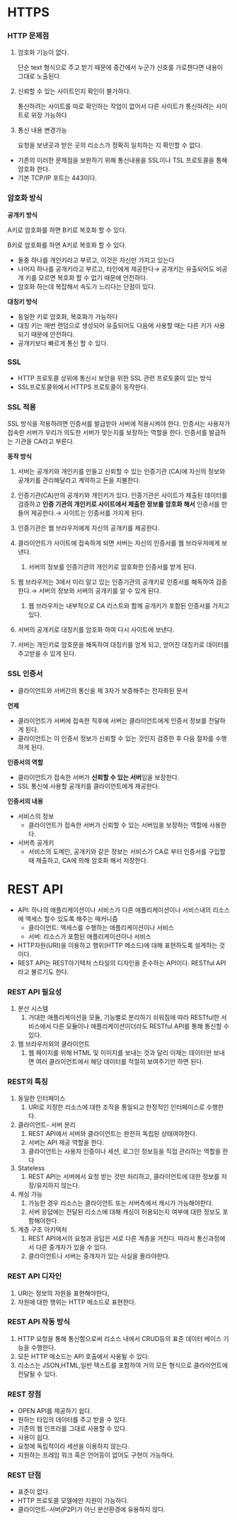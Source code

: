 # HTTPS

### **HTTP 문제점**

1. 암호화 기능이 없다.
    
    단순 text 형식으로 주고 받기 때문에 중간에서 누군가 신호를 가로챈다면 내용이 그대로 노출된다.
    
2. 신뢰할 수 있는 사이트인지 확인이 불가하다.
    
    통신하려는 사이트를 따로 확인하는 작업이 없어서 다른 사이트가 통신하려는 사이트로 위장 가능하다
    
3. 통신 내용 변경가능
    
     요청을 보낸곳과 받은 곳의 리소스가 정확히 일치하는 지 확인할 수 없다.
    
- 기존의 이러한 문제점을 보완하기 위해 통신내용을 SSL이나 TSL 프로토콜을 통해  암호화 한다.
- 기본 TCP/IP 포트는 443이다.

### 암호화 방식

**공개키 방식**

A키로 암호화를 하면 B키로 복호화 할 수 있다.

B키로 암호화를 하면 A키로 복호화 할 수 있다.

- 둘중 하나를 개인키라고 부르고, 이것은 자신만 가지고 있는다
- 나머지 하나를 공개키라고 부르고, 타인에게 제공한다→ 공개키는 유출되어도 비공개 키를 모르면 복호화 할 수 없기 때문에 안전하다.
- 암호화 하는데 복잡해서 속도가 느리다는 단점이 있다.

**대칭키 방식**

- 동일한 키로 암호화, 복호화가 가능하다
- 대칭 키는 매번 랜덤으로 생성되어 유출되어도 다음에 사용할 때는 다른 키가 사용되기 때문에 안전하다.
- 공개키보다 빠르게 통신 할 수 있다.

### SSL

- HTTP 프로토콜 상위에 통신시 보안을 위한 SSL 관련 프로토콜이 있는 방식
- SSL프로토콜위에서 HTTPS 프로토콜이 동작한다.



### SSL 적용

SSL 방식을 적용하려면 인증서를 발급받아 서버에 적용시켜야 한다. 인증서는 사용자가 접속한 서버가 우리가 의도한 서버가 맞는지를 보장하는 역할을 한다. 인증서를 발급하는 기관을 CA라고 부른다.

**동작 방식**



1. 서버는 공개키와 개인키를 만들고 신뢰할 수 있는 인증기관 (CA)에 자신의 정보와 공개키를 관리해달라고 계약하고 돈을 지불한다.
2. 인증기관(CA)만의 공개키와 개인키가 있다. 인증기관은 사이트가 제출된 데이터를 검증하고 **인증 기관의 개인키로 사이트에서 제출한 정보를 암호화 해서** 인증서를 만들어 제공한다.→ 사이트는 인증서를 가지게 된다.
3. 인증기관은 웹 브라우저에게 자신의 공개키를 제공한다. 



4. 클라이언트가 사이트에 접속하게 되면 서버는 자신의 인증서를 웹 브라우저에게 보낸다. 
    1. 서버의 정보를 인증기관의 개인키로 암호화한 인증서를 받게 된다.
5. 웹 브라우저는 3에서 미리 알고 있는 인증기관의 공개키로 인증서를 해독하여 검증한다.→ 서버의 정보와 서버의 공개키를 알 수 있게 된다.
    1. 웹 브라우저는 내부적으로 CA 리스트와 함께 공개키가 포함된 인증서를 가지고 있다.
6. 서버의 공개키로 대칭키를 암호화 하여 다시 사이트에 보낸다.
7. 서버는 개인키로 암호문을 해독하여 대칭키를 얻게 되고, 얻어진 대칭키로 데이터를 주고받을 수 있게 된다.



### SSL 인증서

- 클라이언트와 서버간의 통신을 제 3자가 보증해주는 전자화된 문서

**언제**

- 클라이언트가 서버에 접속한 직후에 서버는 클라이언트에게 인증서 정보를 전달하게 된다.
- 클라이언트는 이 인증서 정보가 신뢰할 수 있는 것인지 검증한 후 다음 절차를 수행하게 된다.

**인증서의 역할**

- 클라이언트가 접속한 서버가 **신뢰할 수 있는 서버**임을 보장한다.
- SSL 통신에 사용할 공개키를 클라이언트에게 제공한다.

**인증서의 내용**

- 서비스의 정보
    - 클라이언트가 접속한 서버가 신뢰할 수 있는 서버임을 보장하는 역할에 사용한다.
- 서버측 공개키
    - 서비스의 도메인, 공개키와 같은 정보는 서비스가 CA로 부터 인증서를 구입할 때 제출하고, CA에 의해 암호화 해서 저장한다.

# REST API

- API: 하나의 애플리케이션이나 서비스가 다른 애플리케이션이나 서비스내의 리소스에 액세스 할수 있도록 해주는 매커니즘
    - 클라이언트: 액세스를 수행하는 애플리케이션이나 서비스
    - 서버: 리소스가 포함된 애플리케이션이나 서비스
- HTTP자원(URI)을 이용하고 행위(HTTP 메소드)에 대해 표현하도록 설계하는 것이다.
- REST API는 REST아기텍처 스타일의 디자인을 준수하는 API이다. RESTful API라고 불르기도 한다.

### REST API 필요성

1. 분산 시스템
    1. 거대한 애플리케이션을 모듈, 기능별로 분리하기 쉬워짐에 따라 RESTful한 서비스에서 다른 모듈이나 애플리케이션이더라도 RESTful API를 통해 통신할 수 있다.
2. 웹 브라우저외의 클라이언트
    1. 웹 페이지를 위해 HTML 및 이미지를 보내는 것과 달리 이제는 데이터만 보내면 여러 클라이언트에서 해당 데이터를 적절히 보여주기만 하면 된다.

### REST의 특징

1. 동일한 인터페이스
    1. URI로 지정한 리소스에 대한 조작을 통일되고 한정적인 인터페이스로 수행한다.
2. 클라이언트- 서버 분리
    1. REST API에서 서버와 클라이언트는 완전히 독립된 상태여야한다.
    2. 서버는 API 제공 역할을 한다.
    3. 클라이언트는 사용자 인증이나 세션, 로그인 정보등을 직접 관리하는 역할을 한다
3. Stateless
    1. REST API는 서버에서 요청 받는 것만 처리하고, 클라이언트에 대한 정보를  저장/유지하지 않는다.
4. 캐싱 가능
    1. 가능한 경우 리소스는 클라이언트 또는 서버측에서 캐시가 가능해야한다. 
    2. 서버 응답에는 전달된 리소스에 대해 캐싱이 허용되는지 여부에 대한 정보도 포함해야한다.
5. 계층 구조 아키텍처
    1. REST API에서의 요청과 응답은 서로 다른 계층을 거친다. 따라서 통신과정에서 다른 중개자가 있을 수 있다.
    2. 클라이언트나 서버는 중개자가 있는 사실을 몰라야한다.

### REST API 디자인

1. URI는 정보의 자원을 표현해야한다,
2. 자원에 대한 행위는 HTTP 메소드로 표현한다.

### REST API 작동 방식

1. HTTP 요청을 통해 통신함으로써 리소스 내에서 CRUD등의 표준 데이터 베이스 기능을 수행한다.
2. 모든 HTTP 메소드는 API 호출에서 사용될 수 있다. 
3. 리소스는 JSON,HTML,일반 텍스트를 포함하여 거의 모든 형식으로 클라이언트에 전달될 수 있다.

### REST 장점

- OPEN API를 제공하기 쉽다.
- 원하는 타입의 데이터를 주고 받을 수 있다.
- 기존의 웹 인프라를 그대로 사용할 수 있다.
- 사용이 쉽다.
- 요청에 독립적이라 세션을 이용하지 않는다.
- 지원하는 프레임 워크 혹은 언어등이 없어도 구현이 가능하다.

### REST 단점

- 표준이 없다.
- HTTP 프로토콜 모델에만 지원이 가능하다.
- 클라이언트-서버(P2P)가 아닌 분산환경에 유용하지 않다.
